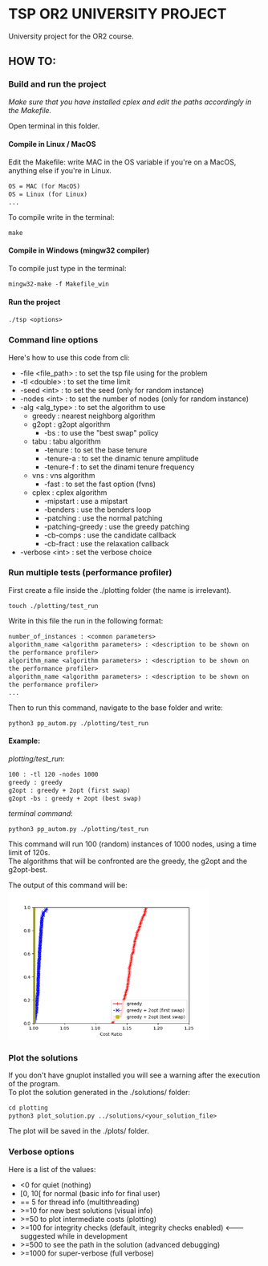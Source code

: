 # TSP OR2 UNIVERSITY PROJECT
University project for the OR2 course.  

## HOW TO:

### Build and run the project
*Make sure that you have installed cplex and edit the paths accordingly in the Makefile.*  

Open terminal in this folder.  

#### Compile in Linux / MacOS
Edit the Makefile: write MAC in the OS variable if you're on a MacOS, anything else if you're in Linux.
```shell
OS = MAC (for MacOS)
OS = Linux (for Linux)
...
```
To compile write in the terminal:
```shell
make
```

#### Compile in Windows (mingw32 compiler)
To compile just type in the terminal:
```shell
mingw32-make -f Makefile_win
```

#### Run the project

```shell
./tsp <options>
```

### Command line options 

Here's how to use this code from cli:
- -file \<file_path> : to set the tsp file using for the problem
- -tl \<double> : to set the time limit
- -seed \<int> : to set the seed (only for random instance)
- -nodes \<int> : to set the number of nodes (only for random instance)
- -alg \<alg_type> : to set the algorithm to use
    - greedy : nearest neighborg algorithm
    - g2opt : g2opt algorithm
        - -bs : to use the "best swap" policy
    - tabu : tabu algorithm
        - -tenure : to set the base tenure
        - -tenure-a : to set the dinamic tenure amplitude
        - -tenure-f : to set the dinami tenure frequency
    - vns : vns algorithm
        - -fast : to set the fast option (fvns)
    - cplex : cplex algorithm
        - -mipstart : use a mipstart
        - -benders : use the benders loop
        - -patching : use the normal patching
        - -patching-greedy : use the greedy patching
        - -cb-comps : use the candidate callback
        - -cb-fract : use the relaxation callback
- -verbose \<int> : set the verbose choice

### Run multiple tests (performance profiler)
First create a file inside the ./plotting folder (the name is irrelevant).  
```shell
touch ./plotting/test_run
```
Write in this file the run in the following format:
```shell
number_of_instances : <common parameters>
algorithm_name <algorithm parameters> : <description to be shown on the performance profiler>
algorithm_name <algorithm parameters> : <description to be shown on the performance profiler>
algorithm_name <algorithm parameters> : <description to be shown on the performance profiler>
...
```

Then to run this command, navigate to the base folder and write:
```shell
python3 pp_autom.py ./plotting/test_run
```

#### Example:  

_plotting/test_run_:
```shell
100 : -tl 120 -nodes 1000
greedy : greedy
g2opt : greedy + 2opt (first swap)
g2opt -bs : greedy + 2opt (best swap)
```

_terminal command_:  
```shell
python3 pp_autom.py ./plotting/test_run
```

This command will run 100 (random) instances of 1000 nodes, using a time limit of 120s.  
The algorithms that will be confronted are the greedy, the g2opt and the g2opt-best.  

The output of this command will be:  
<img src="thesis/images/greedy_vs_g2opt.png" width="400"/>

### Plot the solutions
If you don't have gnuplot installed you will see a warning after the execution of the program.  
To plot the solution generated in the ./solutions/ folder:  
```shell
cd plotting
python3 plot_solution.py ../solutions/<your_solution_file>
```

The plot will be saved in the ./plots/ folder.  

### Verbose options
Here is a list of the values:
 - \<0 for quiet                                 (nothing)
 - \[0, 10[ for normal                           (basic info for final user)
 - \== 5 for thread info                         (multithreading)
 - \>=10 for new best solutions                  (visual info)
 - \>=50 to plot intermediate costs              (plotting)
 - \>=100 for integrity checks                   (default, integrity checks enabled) <--- suggested while in development
 - \>=500 to see the path in the solution        (advanced debugging)
 - \>=1000 for super-verbose                     (full verbose)